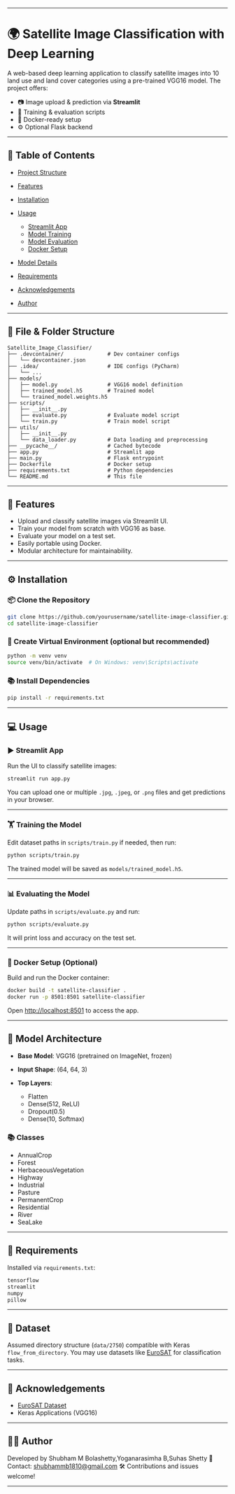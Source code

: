 

---

# 🌍 Satellite Image Classification with Deep Learning

A web-based deep learning application to classify satellite images into 10 land use and land cover categories using a pre-trained VGG16 model. The project offers:

* 📷 Image upload & prediction via **Streamlit**
* 🧠 Training & evaluation scripts
* 🐳 Docker-ready setup
* ⚙️ Optional Flask backend

---

## 🧾 Table of Contents

* [Project Structure](#file-folder-structure)
* [Features](#features)
* [Installation](#installation)
* [Usage](#usage)

  * [Streamlit App](#streamlit-app)
  * [Model Training](#training-the-model)
  * [Model Evaluation](#evaluating-the-model)
  * [Docker Setup](#docker-setup)
* [Model Details](#model-architecture)
* [Requirements](#requirements)
* [Acknowledgements](#acknowledgements)
* [Author](#author)

---

## 📁 File & Folder Structure

```
Satellite_Image_Classifier/
├── .devcontainer/              # Dev container configs
│   └── devcontainer.json
├── .idea/                      # IDE configs (PyCharm)
│   └── ...
├── models/
│   ├── model.py                # VGG16 model definition
│   ├── trained_model.h5        # Trained model
│   └── trained_model.weights.h5
├── scripts/
│   ├── __init__.py
│   ├── evaluate.py             # Evaluate model script
│   └── train.py                # Train model script
├── utils/
│   ├── __init__.py
│   └── data_loader.py          # Data loading and preprocessing
├── __pycache__/                # Cached bytecode
├── app.py                      # Streamlit app
├── main.py                     # Flask entrypoint
├── Dockerfile                  # Docker setup
├── requirements.txt            # Python dependencies
└── README.md                   # This file
```

---

## 🚀 Features

* Upload and classify satellite images via Streamlit UI.
* Train your model from scratch with VGG16 as base.
* Evaluate your model on a test set.
* Easily portable using Docker.
* Modular architecture for maintainability.

---

## ⚙️ Installation

### 📦 Clone the Repository

```bash
git clone https://github.com/yourusername/satellite-image-classifier.git
cd satellite-image-classifier
```

### 🧪 Create Virtual Environment (optional but recommended)

```bash
python -m venv venv
source venv/bin/activate  # On Windows: venv\Scripts\activate
```

### 📚 Install Dependencies

```bash
pip install -r requirements.txt
```

---

## 💻 Usage

### ▶️ Streamlit App

Run the UI to classify satellite images:

```bash
streamlit run app.py
```

You can upload one or multiple `.jpg`, `.jpeg`, or `.png` files and get predictions in your browser.

---

### 🏋️ Training the Model

Edit dataset paths in `scripts/train.py` if needed, then run:

```bash
python scripts/train.py
```

The trained model will be saved as `models/trained_model.h5`.

---

### 📊 Evaluating the Model

Update paths in `scripts/evaluate.py` and run:

```bash
python scripts/evaluate.py
```

It will print loss and accuracy on the test set.

---

### 🐳 Docker Setup (Optional)

Build and run the Docker container:

```bash
docker build -t satellite-classifier .
docker run -p 8501:8501 satellite-classifier
```

Open [http://localhost:8501](http://localhost:8501) to access the app.

---

## 🧠 Model Architecture

* **Base Model**: VGG16 (pretrained on ImageNet, frozen)
* **Input Shape**: (64, 64, 3)
* **Top Layers**:

  * Flatten
  * Dense(512, ReLU)
  * Dropout(0.5)
  * Dense(10, Softmax)

### 📚 Classes

* AnnualCrop
* Forest
* HerbaceousVegetation
* Highway
* Industrial
* Pasture
* PermanentCrop
* Residential
* River
* SeaLake

---

## 📌 Requirements

Installed via `requirements.txt`:

```txt
tensorflow
streamlit
numpy
pillow
```

---

## 📸 Dataset

Assumed directory structure (`data/2750`) compatible with Keras `flow_from_directory`. You may use datasets like [EuroSAT](https://github.com/phelber/eurosat) for classification tasks.

---

## 🙏 Acknowledgements

* [EuroSAT Dataset](https://github.com/phelber/eurosat)
* Keras Applications (VGG16)

---

## 👨‍💻 Author

Developed by Shubham M Bolashetty,Yoganarasimha B,Suhas Shetty
📧 Contact: shubhammb1810@gmail.com
🛠 Contributions and issues welcome!

---
